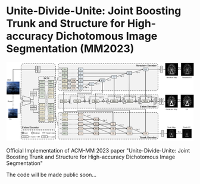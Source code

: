 # Unite-Divide-Unite: Joint Boosting Trunk and Structure for High-accuracy Dichotomous Image Segmentation (MM2023)

![UDUN](assets/Pipeline.png)

Official Implementation of ACM-MM 2023 paper "Unite-Divide-Unite: Joint Boosting Trunk and Structure for High-accuracy Dichotomous Image Segmentation"

The code will be made public soon...

